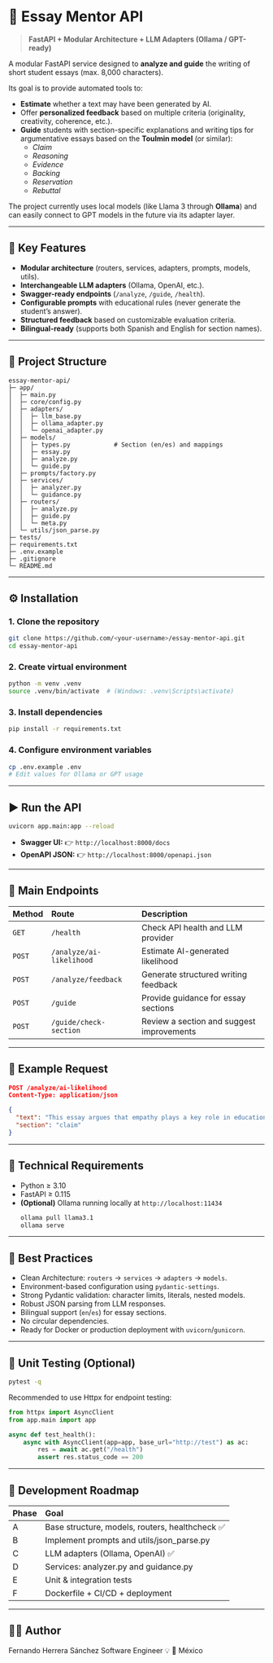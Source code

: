# 🧠 Essay Mentor API

> **FastAPI + Modular Architecture + LLM Adapters (Ollama / GPT-ready)**

A modular FastAPI service designed to **analyze and guide** the writing of short student essays (max. 8,000 characters).

Its goal is to provide automated tools to:

  * **Estimate** whether a text may have been generated by AI.
  * Offer **personalized feedback** based on multiple criteria (originality, creativity, coherence, etc.).
  * **Guide** students with section-specific explanations and writing tips for argumentative essays based on the **Toulmin model** (or similar):
      * *Claim*
      * *Reasoning*
      * *Evidence*
      * *Backing*
      * *Reservation*
      * *Rebuttal*

The project currently uses local models (like Llama 3 through **Ollama**) and can easily connect to GPT models in the future via its adapter layer.

-----

## 🚀 Key Features

  * **Modular architecture** (routers, services, adapters, prompts, models, utils).
  * **Interchangeable LLM adapters** (Ollama, OpenAI, etc.).
  * **Swagger-ready endpoints** (`/analyze`, `/guide`, `/health`).
  * **Configurable prompts** with educational rules (never generate the student’s answer).
  * **Structured feedback** based on customizable evaluation criteria.
  * **Bilingual-ready** (supports both Spanish and English for section names).

-----

## 🧩 Project Structure

```
essay-mentor-api/
├─ app/
│  ├─ main.py
│  ├─ core/config.py
│  ├─ adapters/
│  │  ├─ llm_base.py
│  │  ├─ ollama_adapter.py
│  │  └─ openai_adapter.py
│  ├─ models/
│  │  ├─ types.py            # Section (en/es) and mappings
│  │  ├─ essay.py
│  │  ├─ analyze.py
│  │  └─ guide.py
│  ├─ prompts/factory.py
│  ├─ services/
│  │  ├─ analyzer.py
│  │  └─ guidance.py
│  ├─ routers/
│  │  ├─ analyze.py
│  │  ├─ guide.py
│  │  └─ meta.py
│  └─ utils/json_parse.py
├─ tests/
├─ requirements.txt
├─ .env.example
├─ .gitignore
└─ README.md
```

-----

## ⚙️ Installation

### 1\. Clone the repository

```bash
git clone https://github.com/<your-username>/essay-mentor-api.git
cd essay-mentor-api
```

### 2\. Create virtual environment

```bash
python -m venv .venv
source .venv/bin/activate  # (Windows: .venv\Scripts\activate)
```

### 3\. Install dependencies

```bash
pip install -r requirements.txt
```

### 4\. Configure environment variables

```bash
cp .env.example .env
# Edit values for Ollama or GPT usage
```

-----

## ▶️ Run the API

```bash
uvicorn app.main:app --reload
```

  * **Swagger UI:**
    👉 `http://localhost:8000/docs`
  * **OpenAPI JSON:**
    👉 `http://localhost:8000/openapi.json`

-----

## 🧠 Main Endpoints

| Method | Route | Description |
|:---|:---|:---|
| `GET` | `/health` | Check API health and LLM provider |
| `POST` | `/analyze/ai-likelihood` | Estimate AI-generated likelihood |
| `POST` | `/analyze/feedback` | Generate structured writing feedback |
| `POST` | `/guide` | Provide guidance for essay sections |
| `POST` | `/guide/check-section` | Review a section and suggest improvements |

-----

## 🧩 Example Request

```json
POST /analyze/ai-likelihood
Content-Type: application/json

{
  "text": "This essay argues that empathy plays a key role in education.",
  "section": "claim"
}
```

-----

## 🧰 Technical Requirements

  * Python $\ge$ 3.10
  * FastAPI $\ge$ 0.115
  * **(Optional)** Ollama running locally at `http://localhost:11434`
    ```bash
    ollama pull llama3.1
    ollama serve
    ```

-----

## 🧱 Best Practices

  * Clean Architecture: `routers` → `services` → `adapters` → `models`.
  * Environment-based configuration using `pydantic-settings`.
  * Strong Pydantic validation: character limits, literals, nested models.
  * Robust JSON parsing from LLM responses.
  * Bilingual support (`en`/`es`) for essay sections.
  * No circular dependencies.
  * Ready for Docker or production deployment with `uvicorn`/`gunicorn`.

-----

## 🧪 Unit Testing (Optional)

```bash
pytest -q
```

Recommended to use Httpx for endpoint testing:

```python
from httpx import AsyncClient
from app.main import app

async def test_health():
    async with AsyncClient(app=app, base_url="http://test") as ac:
        res = await ac.get("/health")
        assert res.status_code == 200
```

-----

## 🧭 Development Roadmap

| Phase | Goal |
|:------|:-----|
| A | Base structure, models, routers, healthcheck ✅ |
| B | Implement prompts and utils/json\_parse.py |
| C | LLM adapters (Ollama, OpenAI) ✅ |
| D | Services: analyzer.py and guidance.py |
| E | Unit & integration tests |
| F | Dockerfile + CI/CD + deployment |

-----

## 👨‍💻 Author

Fernando Herrera Sánchez
Software Engineer 💡
📍 México
